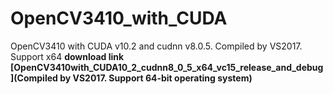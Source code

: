# OpenCV3410_with_CUDA
OpenCV3410 with CUDA v10.2 and cudnn v8.0.5. Compiled by VS2017. Support x64
**download link [OpenCV3410with_CUDA10_2_cudnn8_0_5_x64_vc15_release_and_debug](Compiled by VS2017. Support 64-bit operating system)**
